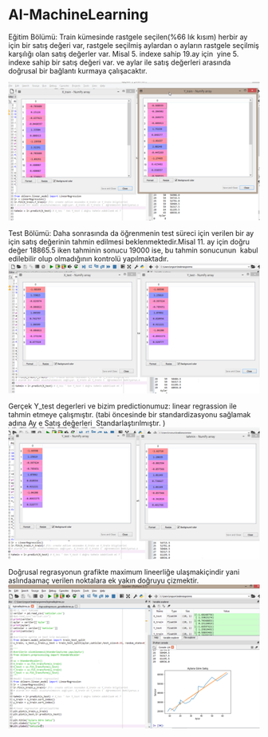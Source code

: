 # AI-MachineLearning
Eğitim Bölümü: Train kümesinde rastgele seçilen(%66 lık kısım) herbir ay için bir satış değeri var, rastgele seçilmiş aylardan o ayların rastgele seçilmiş karşılığı olan satış değerler var. Misal 5. indexe sahip 19.ay için  yine 5. indexe sahip bir satış değeri var.  ve aylar ile satış değerleri arasında doğrusal bir bağlantı kurmaya çalışacaktır.

![Alt Text](images/egitim.png)

Test Bölümü: Daha sonrasında da öğrenmenin test süreci için verilen bir ay için satış değerinin tahmin edilmesi beklenmektedir.Misal 11. ay için doğru değer 18865.5 iken tahminin sonucu 19000 ise, bu tahmin sonucunun  kabul edilebilir olup olmadığının kontrolü yapılmaktadır.
![Alt Text](images/test.png)

Gerçek Y_test degerleri ve bizim predictionumuz: linear regrassion ile tahmin etmeye çalışmıştır. (tabi öncesinde bir standardizasyonu sağlamak adına Ay e Satış değerleri  Standarlaştırılmıştır. )
![Alt Text](images/tahmin.png)

Doğrusal regrasyonun grafikte maximum lineerliğe ulaşmakiçindir yani aslındaamaç verilen noktalara ek yakın doğruyu çizmektir.
![Alt Text](images/lrgörselleştirme.png)

